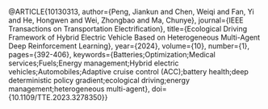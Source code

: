 @ARTICLE{10130313,
  author={Peng, Jiankun and Chen, Weiqi and Fan, Yi and He, Hongwen and Wei, Zhongbao and Ma, Chunye},
  journal={IEEE Transactions on Transportation Electrification}, 
  title={Ecological Driving Framework of Hybrid Electric Vehicle Based on Heterogeneous Multi-Agent Deep Reinforcement Learning}, 
  year={2024},
  volume={10},
  number={1},
  pages={392-406},
  keywords={Batteries;Optimization;Medical services;Fuels;Energy management;Hybrid electric vehicles;Automobiles;Adaptive cruise control (ACC);battery health;deep deterministic policy gradient;ecological driving;energy management;heterogeneous multi-agent},
  doi={10.1109/TTE.2023.3278350}}
